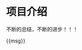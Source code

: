# 项目介绍

不断的总结，不断的进步！！！

<v-form-input v-model="msg"></v-form-input>
{{msg}}

<script>
export default {
  data () {
    return {
      msg: 'Hello VuePress!'
    }
  }
}
</script>
